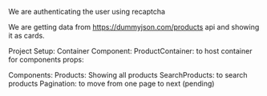 We are authenticating the user using recaptcha

We are getting data from https://dummyjson.com/products api and showing it as cards.

Project Setup: 
    Container Component: 
        ProductContainer: to host container for components
        props: 

Components: Products: Showing all products SearchProducts: to search products Pagination: to move from one page to next (pending)